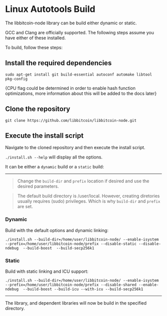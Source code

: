 # Linux Autotools Build

The libbitcoin-node library can be build either dynamic or static.

GCC and Clang are officially supported.
The following steps assume you have either of these installed.

To build, follow these steps:
## Install the required dependencies
```
sudo apt-get install git build-essential autoconf automake libtool pkg-config
```

{CPU flag could be determined in order to enable hash function optimizations, more information about this will be added to the docs later}

## Clone the repository

```
git clone https://github.com/libbitcoin/libbitcoin-node.git
```

## Execute the install script

Navigate to the cloned repository and then execute the install script.

`./install.sh --help` will display all the options.

It can be either a `dynamic` build or a `static` build:

---

> Change the `build-dir` and `prefix` location if desired and use the desired parameters.

> The default build directory is /user/local. However, creating diretories usually requires (sudo) privileges. Which is why `build-dir` and `prefix` are set.

### Dynamic

Build with the default options and dynamic linking:
```
./install.sh --build-dir=/home/user/libbitcoin-node/ --enable-isystem --prefix=/home/user/libbitcoin-node/prefix --disable-static --disable-ndebug  --build-boost  --build-secp256k1
```

### Static

Build with static linking and ICU support:
```
./install.sh --build-dir=/home/user/libbitcoin-node/ --enable-isystem --prefix=/home/user/libbitcoin-node/prefix --disable-shared --enable-ndebug  --build-boost --build-icu --with-icu --build-secp256k1
```

---

The library, and dependent libraries will now be build in the specified directory.
